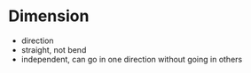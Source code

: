 # Dimension



- direction
- straight, not bend
- independent, can go in one direction without going in others